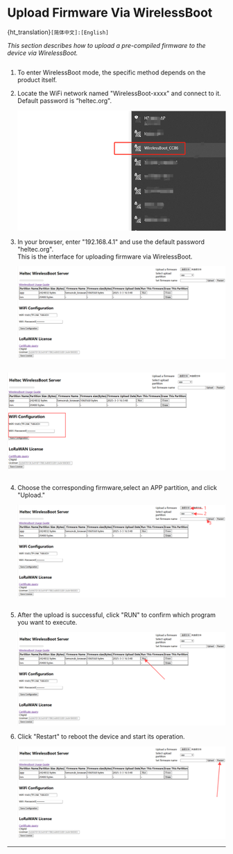 # Upload Firmware Via WirelessBoot

{ht_translation}`[简体中文]:[English]`

*This section describes how to upload a pre-compiled firmware to the device via WirelessBoot.* 

``` {warning} Note that the firmware must be in '.bin' format.
```

1. To enter WirelessBoot mode, the specific method depends on the product itself.

2. Locate the WiFi network named "WirelessBoot-xxxx" and connect to it. Default password is “heltec.org".

   ![](img/development/01.png)


3. In your browser, enter "192.168.4.1" and use the default password "heltec.org".<br>This is the interface for uploading firmware via WirelessBoot.

   ![](img/development/02.png)


``` {Tip} You can configure the WiFi address on this page. After "Save Configuration", you can access the WirelessBoot mode through the device's IP address without needing to connect to its WiFi.
```

![](img/development/03.png)


``` {Note} WirelessBoot only accepts firmware in “.bin” format.
```

4. Choose the corresponding firmware,select an APP partition, and click "Upload."

   ![](img/development/04.png)

``` {Note} The firmware name should not be too long; otherwise, it cannot be uploaded.
```

5. After the upload is successful, click "RUN" to confirm which program you want to execute.

   ![](img/development/05.png)

6. Click "Restart" to reboot the device and start its operation.

   ![](img/development/06.png)

----------------------------------------

